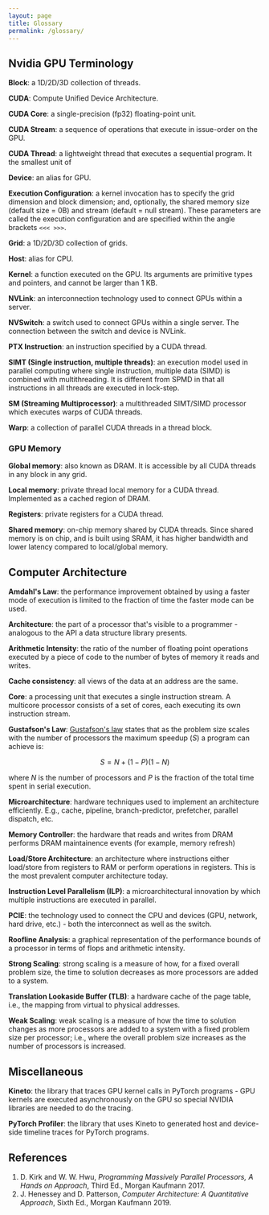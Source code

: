 ```yaml
---
layout: page
title: Glossary
permalink: /glossary/
---
```


## Nvidia GPU Terminology
__Block__: a 1D/2D/3D collection of threads.

__CUDA__: Compute Unified Device Architecture.

__CUDA Core__: a single-precision (fp32) floating-point unit.

__CUDA Stream__: a sequence of operations that execute in issue-order on the GPU.

__CUDA Thread__: a lightweight thread that executes a sequential program. It the smallest unit of

__Device__: an alias for GPU.

__Execution Configuration__: a kernel invocation has to specify the grid dimension and block dimension;
and, optionally, the shared memory size (default size = 0B) and stream (default = null stream).
These parameters are called the execution configuration and are specified within the angle brackets `<<< >>>`.

__Grid__: a 1D/2D/3D collection of grids.

__Host__: alias for CPU.

__Kernel__: a function executed on the GPU. Its arguments are primitive types and pointers, and cannot be larger than 1 KB.

__NVLink__: an interconnection technology used to connect GPUs within a server.
<!--Note that GPUs within a server can also communicate via PCIE they are connected to. -->

__NVSwitch__: a switch used to connect GPUs within a single server. The connection between the switch and device is NVLink.

__PTX Instruction__: an instruction specified by a CUDA thread.

__SIMT (Single instruction, multiple threads)__: an execution model used in parallel computing where
single instruction, multiple data (SIMD) is combined with multithreading. It is different from SPMD
in that all instructions in all threads are executed in lock-step.

__SM (Streaming Multiprocessor)__: a multithreaded SIMT/SIMD processor which executes warps of CUDA
threads.

__Warp__: a collection of parallel CUDA threads in a thread block.

### GPU Memory

__Global memory__: also known as DRAM. It is accessible by all CUDA threads in any block in any
grid.

__Local memory__: private thread local memory for a CUDA thread. Implemented as a cached region of DRAM.
<!-- TODO: slightly oxymoronic since we say DRAM is global, but local memory is part of DRAM. also saying 
local memory - private thread local memory seems self referential. Some online reference to how
"thread-local global memory" is a better term:
A region of DRAM that's accessible only to a specific thread - "thread-local" global memory would be a more accurate term.
-->

__Registers__: private registers for a CUDA thread.
<!-- TODO: they are local to the thread, but are they private? they are visible to the programmer... -->

__Shared memory__: on-chip memory shared by CUDA threads. Since shared memory is on chip, and is built using SRAM, it has higher
bandwidth and lower latency compared to local/global memory.
<!-- basically there's two reasons, proximity and circuit technology: https://stackoverflow.com/questions/28804760/why-shared-memory-is-faster-than-global-memory -->
<!--
Used for communication among CUDA threads in a thread block at barrier synchronization points. Since
shared memory is on chip it has higher bandwidth and lower latency compared to local/global memory.
-->

## Computer Architecture

__Amdahl's Law__: the performance improvement obtained by using a faster
mode of execution is limited to the fraction of time the faster mode can be used.

__Architecture__: the part of a processor that's visible to a programmer - analogous to the API a data structure library presents.

__Arithmetic Intensity__: the ratio of the number of floating point operations executed by a piece of code to the number of bytes of memory it reads and writes.

__Cache consistency__: all views of the data at an address are the same.

__Core__: a processing unit that executes a single instruction stream. A multicore processor consists of a set of cores, each executing its own instruction stream.

__Gustafson's Law__: [Gustafson's law](http://www.johngustafson.net/pubs/pub13/amdahl.htm
) states that as the problem size scales with the number of
processors the maximum speedup $(S)$ a program can achieve is:

$$ S = N + (1-P) (1-N)$$

where $N$ is the number of processors and $P$ is the fraction of the total time spent in serial
execution.
<!-- TODO: Seems like rehash of Amdahl's law, worth including? Is the (1-N) correct? -->

__Microarchitecture__: hardware techniques used to implement an architecture efficiently. E.g., cache, pipeline, branch-predictor, prefetcher, parallel dispatch, etc.

__Memory Controller__: the hardware that reads and writes from DRAM performs DRAM maintainence events (for example, memory refresh)

__Load/Store Architecture__: an architecture where instructions either load/store from registers to RAM or perform operations in registers. This is the most prevalent computer architecture today.

__Instruction Level Parallelism (ILP)__: a microarchitectural innovation by which multiple instructions are executed in parallel.

__PCIE__: the technology used to connect the CPU and devices (GPU, network, hard drive, etc.) - both the interconnect as well as the switch.

<!-- __Pipeline Hazards__: dependencies between instructions that cause the pipeline to lose efficiency (stall, squash, duplicate work). These can be caused by resource conflicts, data dependencies (an instruction's input depends on output of a previous one that hasn't completed), and control (the next instruction depends on the result of the previous one). -->

__Roofline Analysis__: a graphical representation of the performance bounds of a processor in terms of flops and arithmetic intensity.

__Strong Scaling__: strong scaling is a measure of how, for a fixed overall problem size, the time
to solution decreases as more processors are added to a system.
<!-- An application that exhibits linear
strong scaling has a speedup equal to the number of processors used. -->

__Translation Lookaside Buffer (TLB)__: a hardware cache of the page table, i.e., the mapping from virtual to physical addresses.
<!-- This can also be used to implement memory protection, read-only memory, copy-on-write, etc. -->

__Weak Scaling__: weak scaling is a measure of how the time to solution changes as more processors
are added to a system with a fixed problem size per processor; i.e., where the overall problem size
increases as the number of processors is increased.

## Miscellaneous

__Kineto__: the library that traces GPU kernel calls in PyTorch programs - GPU kernels are executed asynchronously on the GPU so special NVIDIA libraries are needed to do the tracing.

__PyTorch Profiler__: the library that uses Kineto to generated host and device-side timeline traces for PyTorch programs.



## References

1. D. Kirk and W. W. Hwu, _Programming Massively Parallel Processors, A Hands on Approach_, Third
   Ed., Morgan Kaufmann 2017.
1. J. Henessey and D. Patterson, _Computer Architecture: A Quantitative Approach_, Sixth Ed., Morgan
   Kaufmann 2019.
